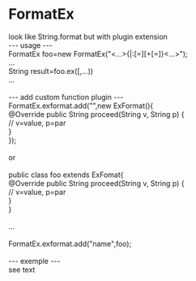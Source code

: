 # FormatEx

look like String.format but with plugin extension<br>
--- usage ---<br>
FormatEx foo=new FormatEx("<...>{<index>|<path>:<function>[=<par>][+<function>[=<par>]}<...>");<br>
...<br>
String result=foo.ex(<object>[,<object>...))<br>
...<br>
<br>
--- add custom function plugin ---<br>
FormatEx.exformat.add("<name>",new ExFormat(){<br>
	    @Override public String proceed(String v, String p) {<br>
		    // v=value, p=par<br>
	    }<br>
	});<br>
	<br>
	or<br>
	<br>
	public class foo extends ExFomat{<br>
	    @Override public String proceed(String v, String p) {<br>
		    // v=value, p=par<br>
	    }<br>
	}<br>
	<br>
	...<br>
	<br>
	FormatEx.exformat.add("name",foo);<br>
	<br>
	--- exemple ---<br>
	see text
